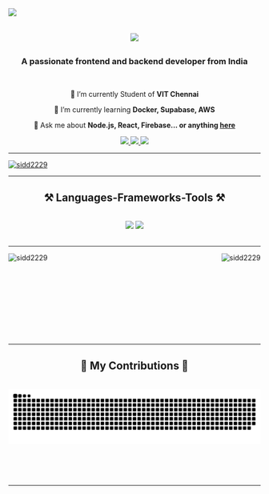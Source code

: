 <img align="left" src="https://visitor-badge.laobi.icu/badge?page_id=sidd2229.sidd2229" />

<h1 align="center">
    <img src="https://readme-typing-svg.herokuapp.com/?font=Righteous&size=35&center=true&vCenter=true&width=500&height=70&duration=2000&lines=Hi+There!+👋;+I'm+Siddharth+Rai!;" />
</h1>

<h3 align="center">A passionate frontend and backend developer from India</h3>

<br/>

<div align="center">
 
 🔭 I’m currently Student of **VIT Chennai**
 
 🌱 I’m currently learning **Docker, Supabase, AWS**

💬 Ask me about **Node.js, React, Firebase... or anything [here](https://github.com/sidd2229/sidd2229/issues)**

 </div>

 <div align="center"> 
  <a href="mailto:siddharthrai2229@gmail.com">
    <img src="https://img.shields.io/badge/Gmail-333333?style=for-the-badge&logo=gmail&logoColor=red" />
  </a>
  <a href="https://linkedin.com/in/sidd2229" target="_blank">
    <img src="https://img.shields.io/badge/LinkedIn-0077B5?style=for-the-badge&logo=linkedin&logoColor=white" target="_blank" />
  </a>
  <a href="https://sidd2229.github.io" target="_blank">
     <img src="https://img.shields.io/badge/Portfolio-FF5722?style=for-the-badge&logo=todoist&logoColor=white" target="_blank" /> <!-- sqlite, safari, google-chrome are other good icon options -->
  </a>
</div>

<hr/>
<p align="left"> <a href="https://github.com/ryo-ma/github-profile-trophy"><img src="https://github-profile-trophy.vercel.app/?username=sidd2229" alt="sidd2229" /></a> </p>
<hr/>
 
<h2 align="center">⚒️ Languages-Frameworks-Tools ⚒️</h2>
<br/>
<div align="center">
    <img src="https://skillicons.dev/icons?i=react,bootstrap,html,css,vscode,github,figma,tailwind,git,r" />
    <img src="https://skillicons.dev/icons?i=nodejs,python,javascript,typescript,express,firebase,mongodb,c,java,nextjs,mysql" /><br>
</div>

<br/>
<hr/>


<p><img align="left" src="https://github-readme-stats.vercel.app/api/top-langs?username=sidd2229&show_icons=true&locale=en&layout=compact" alt="sidd2229" /></p>

<p>&nbsp;
<img align="right" src="https://github-readme-stats.vercel.app/api?username=sidd2229&show_icons=true&locale=en" alt="sidd2229" /></p>

<br/>
<br/>
<br/><br/><br/><br/><br/><br/>
<hr/>
<div align="center">
  <h2>🐍 My Contributions 🐍</h2>
  <br>
  <img alt="snake eating my contributions" src="https://raw.githubusercontent.com/salesp07/salesp07/output/github-contribution-grid-snake.svg" />
  
  <br/><br/><br/>
</div>

<hr/>







